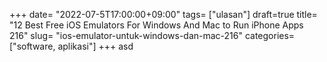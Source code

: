 +++
date= "2022-07-5T17:00:00+09:00"
tags= ["ulasan"]
draft=true
title= "12 Best Free iOS Emulators For Windows And Mac to Run iPhone Apps        216"
slug= "ios-emulator-untuk-windows-dan-mac-216"
categories= ["software, aplikasi"]
+++
asd
